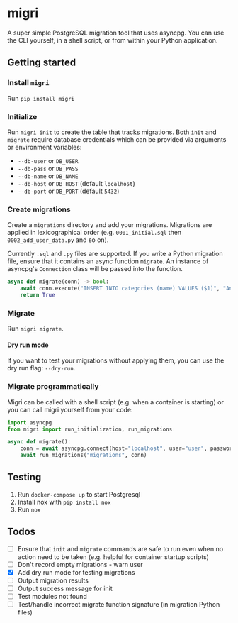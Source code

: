 # migri
A super simple PostgreSQL migration tool that uses asyncpg. You can use the CLI yourself,
in a shell script, or from within your Python application.

## Getting started
### Install `migri`
Run `pip install migri`

### Initialize
Run `migri init` to create the table that tracks migrations. Both `init` and `migrate` 
require database credentials which can be provided via arguments or environment variables:
- `--db-user` or `DB_USER`
- `--db-pass` or `DB_PASS`
- `--db-name` or `DB_NAME`
- `--db-host` or `DB_HOST` (default `localhost`)
- `--db-port` or `DB_PORT` (default `5432`)

### Create migrations
Create a `migrations` directory and add your migrations. Migrations are applied in 
lexicographical order (e.g. `0001_initial.sql` then `0002_add_user_data.py` and so on).

Currently `.sql` and `.py` files are supported. If you write a Python migration file, 
ensure that it contains an async function `migrate`. An instance of asyncpg's `Connection`
class will be passed into the function.

```python
async def migrate(conn) -> bool:
    await conn.execute("INSERT INTO categories (name) VALUES ($1)", "Animals")
    return True
```

### Migrate
Run `migri migrate`.

#### Dry run mode
If you want to test your migrations without applying them, you can use the dry run
flag: `--dry-run`.

### Migrate programmatically
Migri can be called with a shell script (e.g. when a container is starting) or you can
call migri yourself from your code:

```python
import asyncpg
from migri import run_initialization, run_migrations

async def migrate():
    conn = await asyncpg.connect(host="localhost", user="user", password="pass", database="sampledb")
    await run_migrations("migrations", conn)
```

## Testing
1. Run `docker-compose up` to start Postgresql
2. Install nox with `pip install nox`
3. Run `nox`

## Todos
- [ ] Ensure that `init` and `migrate` commands are safe to run even when no action need to be taken
  (e.g. helpful for container startup scripts)
- [ ] Don't record empty migrations - warn user
- [x] Add dry run mode for testing migrations
- [ ] Output migration results
- [ ] Output success message for init
- [ ] Test modules not found
- [ ] Test/handle incorrect migrate function signature (in migration Python files)
